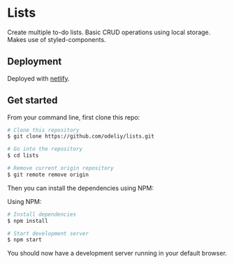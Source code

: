 # Lists

Create multiple to-do lists. Basic CRUD operations using local storage. Makes use of styled-components.

## Deployment

Deployed with [netlify](https://subtle-bubblegum-af93a6.netlify.app/).

## Get started

From your command line, first clone this repo:

```bash
# Clone this repository
$ git clone https://github.com/odeliy/lists.git

# Go into the repository
$ cd lists

# Remove current origin repository
$ git remote remove origin
```

Then you can install the dependencies using NPM:

Using NPM:

```bash
# Install dependencies
$ npm install

# Start development server
$ npm start
```

You should now have a development server running in your default browser.

